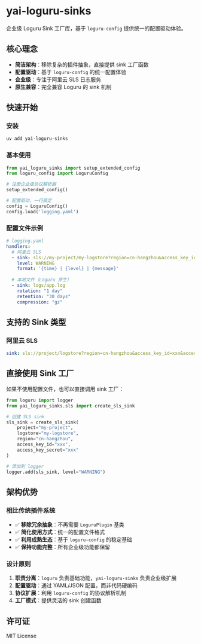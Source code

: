# yai-loguru-sinks

企业级 Loguru Sink 工厂库，基于 `loguru-config` 提供统一的配置驱动体验。

## 核心理念

- **简洁架构**：移除复杂的插件抽象，直接提供 sink 工厂函数
- **配置驱动**：基于 `loguru-config` 的统一配置体验
- **企业级**：专注于阿里云 SLS 日志服务
- **原生兼容**：完全兼容 Loguru 的 sink 机制

## 快速开始

### 安装

```bash
uv add yai-loguru-sinks
```

### 基本使用

```python
from yai_loguru_sinks import setup_extended_config
from loguru_config import LoguruConfig

# 注册企业级协议解析器
setup_extended_config()

# 配置驱动，一行搞定
config = LoguruConfig()
config.load('logging.yaml')
```

### 配置文件示例

```yaml
# logging.yaml
handlers:
  # 阿里云 SLS
  - sink: sls://my-project/my-logstore?region=cn-hangzhou&access_key_id=${SLS_ACCESS_KEY}&access_key_secret=${SLS_SECRET}
    level: WARNING
    format: '{time} | {level} | {message}'
    
  # 本地文件（Loguru 原生）
  - sink: logs/app.log
    rotation: "1 day"
    retention: "30 days"
    compression: "gz"
```

## 支持的 Sink 类型

### 阿里云 SLS
```yaml
sink: sls://project/logstore?region=cn-hangzhou&access_key_id=xxx&access_key_secret=xxx
```

## 直接使用 Sink 工厂

如果不使用配置文件，也可以直接调用 sink 工厂：

```python
from loguru import logger
from yai_loguru_sinks.sls import create_sls_sink

# 创建 SLS sink
sls_sink = create_sls_sink(
    project="my-project",
    logstore="my-logstore",
    region="cn-hangzhou",
    access_key_id="xxx",
    access_key_secret="xxx"
)

# 添加到 logger
logger.add(sls_sink, level="WARNING")
```

## 架构优势

### 相比传统插件系统
- ✅ **移除冗余抽象**：不再需要 `LoguruPlugin` 基类
- ✅ **简化使用方式**：统一的配置文件格式
- ✅ **利用成熟生态**：基于 `loguru-config` 的稳定基础
- ✅ **保持功能完整**：所有企业级功能都保留

### 设计原则
1. **职责分离**：`loguru` 负责基础功能，`yai-loguru-sinks` 负责企业级扩展
2. **配置驱动**：通过 YAML/JSON 配置，而非代码硬编码
3. **协议扩展**：利用 `loguru-config` 的协议解析机制
4. **工厂模式**：提供灵活的 sink 创建函数

## 许可证

MIT License